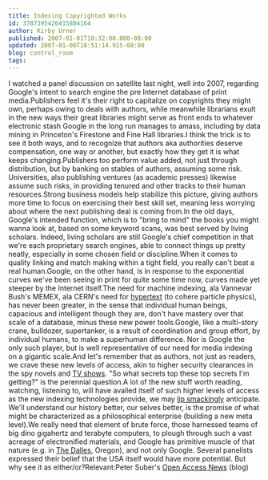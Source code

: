 ```yaml
---
title: Indexing Copyrighted Works
id: 3787395426415804164
author: Kirby Urner
published: 2007-01-01T10:32:00.000-08:00
updated: 2007-01-06T18:51:14.915-08:00
blog: control_room
tags: 
---
```


I watched a panel discussion on satellite last night, well into 2007, regarding Google's intent to search engine the pre Internet database of print media.Publishers feel it's their right to capitalize on copyrights they might own, perhaps owing to deals with authors, while meanwhile librarians exult in the new ways their great libraries might serve as front ends to whatever electronic stash Google in the long run manages to amass, including by data mining in Princeton's Firestone and Fine Hall libraries.I think the trick is to see it both ways, and to recognize that authors aka authorities deserve compensation, one way or another, but exactly how they get it is what keeps changing.Publishers too perform value added, not just through distribution, but by banking on stables of authors, assuming some risk. Universities, also publishing ventures (as academic presses) likewise assume such risks, in providing tenured and other tracks to their human resources.Strong business models help stabilize this picture, giving authors more time to focus on exercising their best skill set, meaning less worrying about where the next publishing deal is coming from.In the old days, Google's intended function, which is to "bring to mind" the books you might wanna look at, based on some keyword scans, was best served by living scholars. Indeed, living scholars are still Google's chief competition in that we're each proprietary search engines, able to connect things up pretty neatly, especially in some chosen field or discipline.When it comes to quality linking and match making within a tight field, you really can't beat a real human.Google, on the other hand, is in response to the exponential curves we've been seeing in print for quite some time now, curves made yet steeper by the Internet itself.The need for machine indexing, ala Vannevar Bush's MEMEX, ala CERN's need for [hypertext](http://www.w3.org/) (to cohere particle physics), has never been greater, in the sense that individual human beings, capacious and intelligent though they are, don't have mastery over that scale of a database, minus these new power tools.Google, like a multi-story crane, bulldozer, supertanker, is a result of coordination and group effort, by individual humans, to make a superhuman difference. Nor is Google the only such player, but is well representative of our need for media indexing on a gigantic scale.And let's remember that as authors, not just as readers, we crave these new levels of access, akin to higher security clearances in the spy novels and [TV shows](http://www.imdb.com/title/tt0106179/). "So what secrets top these top secrets I'm getting?" is the perennial question.A lot of the new stuff worth reading, watching, listening to, will have availed itself of such higher levels of access as the new indexing technologies provide, we may [lip smackingly](http://del.icio.us/) anticipate. We'll understand our history better, our selves better, is the promise of what might be characterized as a philosophical enterprise (building a new meta level).We really need that element of brute force, those harnessed teams of big dino gigahertz and terabyte computers, to plough through such a vast acreage of electronified materials, and Google has primitive muscle of that nature (e.g. in [The Dalles](http://www.nytimes.com/2006/06/14/technology/14search.html?ex=1307937600&en=d96a72b3c5f91c47&ei=5090), Oregon), and not only Google. Several panelists expressed their belief that the USA itself would have more potential. But why see it as either/or?Relevant:Peter Suber's [Open Access News](http://www.earlham.edu/%7Epeters/fos/fosblog.html) (blog)